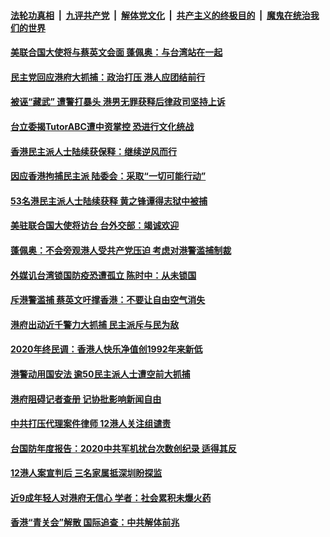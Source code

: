 

####  [法轮功真相](../../../../basic/blob/master/README.md?t=01091231) &nbsp;|&nbsp; [九评共产党](../../../../9ping.md/blob/master/README.md?t=01091231) &nbsp;|&nbsp; [解体党文化](../../../../jtdwh.md/blob/master/README.md?t=01091231)  &nbsp;|&nbsp; [共产主义的终极目的](../../../../gczydzjmd.md/blob/master/README.md?t=01091231) &nbsp;|&nbsp; [魔鬼在统治我们的世界](../../../../mgztzwmdsj.md/blob/master/README.md?t=01091231) 

#### [美联合国大使将与蔡英文会面 蓬佩奥：与台湾站在一起](../pages/soh55/461984.md?t=01091231) 
#### [民主党回应港府大抓捕：政治打压 港人应团结前行](../pages/soh55/461783.md?t=01091231) 
#### [被诬“藏武” 遭警打暴头 港男无罪获释后律政司坚持上诉](../pages/soh55/461723.md?t=01091231) 
#### [台立委揭TutorABC遭中资掌控 恐进行文化统战](../pages/soh55/461612.md?t=01091231) 
#### [香港民主派人士陆续获保释：继续逆风而行](../pages/soh55/461633.md?t=01091231) 
#### [因应香港拘捕民主派 陆委会：采取“一切可能行动”](../pages/soh55/461639.md?t=01091231) 
#### [53名港民主派人士陆续获释 黄之锋谭得志狱中被捕](../pages/soh55/461396.md?t=01091231) 
#### [美驻联合国大使将访台 台外交部：竭诚欢迎](../pages/soh55/461363.md?t=01091231) 
#### [蓬佩奥：不会旁观港人受共产党压迫 考虑对港警滥捕制裁 ](../pages/soh55/461351.md?t=01091231) 
#### [外媒讥台湾锁国防疫恐遭孤立 陈时中：从未锁国](../pages/soh55/461078.md?t=01091231) 
#### [斥港警滥捕 蔡英文吁撑香港：不要让自由空气消失](../pages/soh55/461261.md?t=01091231) 
#### [港府出动近千警力大抓捕 民主派斥与民为敌](../pages/soh55/461024.md?t=01091231) 
#### [2020年终民调：香港人快乐净值创1992年来新低](../pages/soh55/460880.md?t=01091231) 
#### [港警动用国安法 逾50民主派人士遭空前大抓捕](../pages/soh55/460850.md?t=01091231) 
#### [港府阻碍记者查册 记协批影响新闻自由](../pages/soh55/460706.md?t=01091231) 
#### [中共打压代理案件律师 12港人关注组谴责 ](../pages/soh55/460358.md?t=01091231) 
#### [台国防年度报告：2020中共军机扰台次数创纪录 适得其反](../pages/soh55/460118.md?t=01091231) 
#### [12港人案宣判后 三名家属抵深圳盼探监](../pages/soh55/460031.md?t=01091231) 
#### [近9成年轻人对港府无信心 学者：社会累积未爆火药](../pages/soh55/459914.md?t=01091231) 
#### [香港“青关会”解散 国际追查：中共解体前兆](../pages/soh55/459632.md?t=01091231) 
